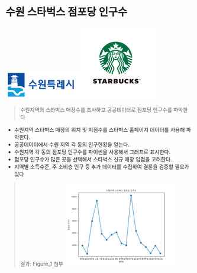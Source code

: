 # 수원 스타벅스 점포당 인구수
<img src='suwon.png'
style=width:200px;height:200px/>
<img src='star.png'
style=width:200px;height:200px/>
>수원지역의 스타벅스 매장수를 조사하고 공공데이터로 점포당 인구수를 파악한다  
* 수원지역 스타벅스 매장의 위치 및 지점수를 스타벅스 홈페이지 데이터를 사용해 파악한다.
* 공공데이터에서 수원 지역 각 동의 인구현황을 얻는다.
* 수원지역 각 동의 점포당 인구수를 파이썬을 사용해서 그래프로 표시한다.
* 점포당 인구수가 많은 곳을 선택해서 스타벅스 신규 매장 입점을 고려한다.
* 지역별 소득수준, 주 소비층 인구 등 추가 데이터를 수집하여 결론을 검증할 필요가 있다

>결과: Figure_1 첨부
<img src='Figure_1.png'
 style=width:300px;height:300px/>   
</body>
